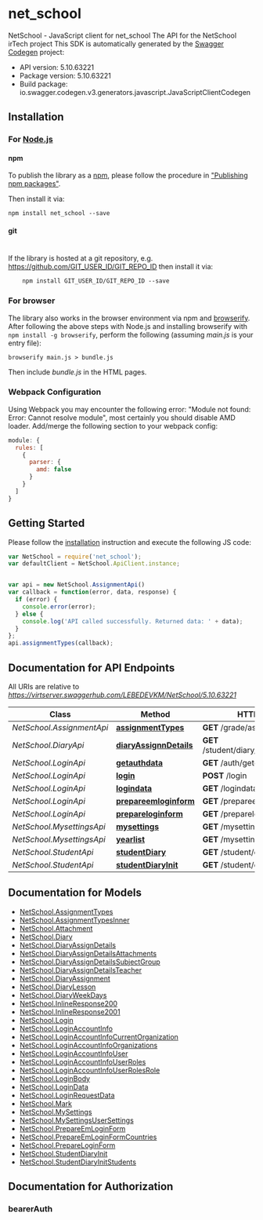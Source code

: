 # net_school

NetSchool - JavaScript client for net_school
The API for the NetSchool irTech project
This SDK is automatically generated by the [Swagger Codegen](https://github.com/swagger-api/swagger-codegen) project:

- API version: 5.10.63221
- Package version: 5.10.63221
- Build package: io.swagger.codegen.v3.generators.javascript.JavaScriptClientCodegen

## Installation

### For [Node.js](https://nodejs.org/)

#### npm

To publish the library as a [npm](https://www.npmjs.com/),
please follow the procedure in ["Publishing npm packages"](https://docs.npmjs.com/getting-started/publishing-npm-packages).

Then install it via:

```shell
npm install net_school --save
```

#### git
#
If the library is hosted at a git repository, e.g.
https://github.com/GIT_USER_ID/GIT_REPO_ID
then install it via:

```shell
    npm install GIT_USER_ID/GIT_REPO_ID --save
```

### For browser

The library also works in the browser environment via npm and [browserify](http://browserify.org/). After following
the above steps with Node.js and installing browserify with `npm install -g browserify`,
perform the following (assuming *main.js* is your entry file):

```shell
browserify main.js > bundle.js
```

Then include *bundle.js* in the HTML pages.

### Webpack Configuration

Using Webpack you may encounter the following error: "Module not found: Error:
Cannot resolve module", most certainly you should disable AMD loader. Add/merge
the following section to your webpack config:

```javascript
module: {
  rules: [
    {
      parser: {
        amd: false
      }
    }
  ]
}
```

## Getting Started

Please follow the [installation](#installation) instruction and execute the following JS code:

```javascript
var NetSchool = require('net_school');
var defaultClient = NetSchool.ApiClient.instance;


var api = new NetSchool.AssignmentApi()
var callback = function(error, data, response) {
  if (error) {
    console.error(error);
  } else {
    console.log('API called successfully. Returned data: ' + data);
  }
};
api.assignmentTypes(callback);
```

## Documentation for API Endpoints

All URIs are relative to *https://virtserver.swaggerhub.com/LEBEDEVKM/NetSchool/5.10.63221*

Class | Method | HTTP request | Description
------------ | ------------- | ------------- | -------------
*NetSchool.AssignmentApi* | [**assignmentTypes**](docs/AssignmentApi.md#assignmentTypes) | **GET** /grade/assignment/types | 
*NetSchool.DiaryApi* | [**diaryAssignnDetails**](docs/DiaryApi.md#diaryAssignnDetails) | **GET** /student/diary/assigns/{assignId} | 
*NetSchool.LoginApi* | [**getauthdata**](docs/LoginApi.md#getauthdata) | **GET** /auth/getdata | 
*NetSchool.LoginApi* | [**login**](docs/LoginApi.md#login) | **POST** /login | 
*NetSchool.LoginApi* | [**logindata**](docs/LoginApi.md#logindata) | **GET** /logindata | 
*NetSchool.LoginApi* | [**prepareemloginform**](docs/LoginApi.md#prepareemloginform) | **GET** /prepareemloginform | 
*NetSchool.LoginApi* | [**prepareloginform**](docs/LoginApi.md#prepareloginform) | **GET** /prepareloginform | 
*NetSchool.MysettingsApi* | [**mysettings**](docs/MysettingsApi.md#mysettings) | **GET** /mysettings | 
*NetSchool.MysettingsApi* | [**yearlist**](docs/MysettingsApi.md#yearlist) | **GET** /mysettings/yearlist | 
*NetSchool.StudentApi* | [**studentDiary**](docs/StudentApi.md#studentDiary) | **GET** /student/diary | 
*NetSchool.StudentApi* | [**studentDiaryInit**](docs/StudentApi.md#studentDiaryInit) | **GET** /student/diary/init | 

## Documentation for Models

 - [NetSchool.AssignmentTypes](docs/AssignmentTypes.md)
 - [NetSchool.AssignmentTypesInner](docs/AssignmentTypesInner.md)
 - [NetSchool.Attachment](docs/Attachment.md)
 - [NetSchool.Diary](docs/Diary.md)
 - [NetSchool.DiaryAssignDetails](docs/DiaryAssignDetails.md)
 - [NetSchool.DiaryAssignDetailsAttachments](docs/DiaryAssignDetailsAttachments.md)
 - [NetSchool.DiaryAssignDetailsSubjectGroup](docs/DiaryAssignDetailsSubjectGroup.md)
 - [NetSchool.DiaryAssignDetailsTeacher](docs/DiaryAssignDetailsTeacher.md)
 - [NetSchool.DiaryAssignment](docs/DiaryAssignment.md)
 - [NetSchool.DiaryLesson](docs/DiaryLesson.md)
 - [NetSchool.DiaryWeekDays](docs/DiaryWeekDays.md)
 - [NetSchool.InlineResponse200](docs/InlineResponse200.md)
 - [NetSchool.InlineResponse2001](docs/InlineResponse2001.md)
 - [NetSchool.Login](docs/Login.md)
 - [NetSchool.LoginAccountInfo](docs/LoginAccountInfo.md)
 - [NetSchool.LoginAccountInfoCurrentOrganization](docs/LoginAccountInfoCurrentOrganization.md)
 - [NetSchool.LoginAccountInfoOrganizations](docs/LoginAccountInfoOrganizations.md)
 - [NetSchool.LoginAccountInfoUser](docs/LoginAccountInfoUser.md)
 - [NetSchool.LoginAccountInfoUserRoles](docs/LoginAccountInfoUserRoles.md)
 - [NetSchool.LoginAccountInfoUserRolesRole](docs/LoginAccountInfoUserRolesRole.md)
 - [NetSchool.LoginBody](docs/LoginBody.md)
 - [NetSchool.LoginData](docs/LoginData.md)
 - [NetSchool.LoginRequestData](docs/LoginRequestData.md)
 - [NetSchool.Mark](docs/Mark.md)
 - [NetSchool.MySettings](docs/MySettings.md)
 - [NetSchool.MySettingsUserSettings](docs/MySettingsUserSettings.md)
 - [NetSchool.PrepareEmLoginForm](docs/PrepareEmLoginForm.md)
 - [NetSchool.PrepareEmLoginFormCountries](docs/PrepareEmLoginFormCountries.md)
 - [NetSchool.PrepareLoginForm](docs/PrepareLoginForm.md)
 - [NetSchool.StudentDiaryInit](docs/StudentDiaryInit.md)
 - [NetSchool.StudentDiaryInitStudents](docs/StudentDiaryInitStudents.md)

## Documentation for Authorization


### bearerAuth



